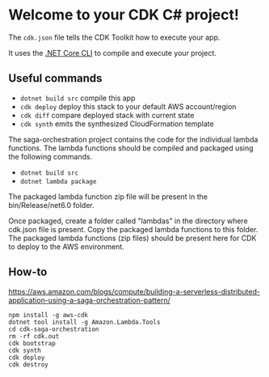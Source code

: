 # Welcome to your CDK C# project!

The `cdk.json` file tells the CDK Toolkit how to execute your app.

It uses the [.NET Core CLI](https://docs.microsoft.com/dotnet/articles/core/) to compile and execute your project.

## Useful commands

* `dotnet build src` compile this app
* `cdk deploy`       deploy this stack to your default AWS account/region
* `cdk diff`         compare deployed stack with current state
* `cdk synth`        emits the synthesized CloudFormation template

The saga-orchestration project contains the code for the individual lambda functions. The lambda functions should be compiled and packaged using the following commands.

* `dotnet build src`
* `dotnet lambda package`

The packaged lambda function zip file will be present in the bin/Release/net6.0 folder.

Once packaged, create a folder called "lambdas" in the directory where cdk.json file is present. Copy the packaged lambda functions to this folder. The packaged lambda functions (zip files) should be present here for CDK to deploy to the AWS environment.

## How-to

https://aws.amazon.com/blogs/compute/building-a-serverless-distributed-application-using-a-saga-orchestration-pattern/

```
npm install -g aws-cdk
dotnet tool install -g Amazon.Lambda.Tools
cd cdk-saga-orchestration
rm -rf cdk.out
cdk bootstrap
cdk synth 
cdk deploy
cdk destroy
```